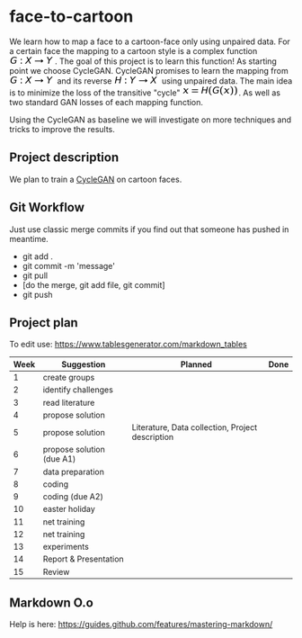 # face-to-cartoon
We learn how to map a face to a cartoon-face only using unpaired data. For a certain face the mapping to a cartoon style is a complex function ![functionG](doc/images/function-g.png). The goal of this project is to learn this function! As starting point we choose CycleGAN.
CycleGAN promises to learn the mapping from
![functionG](doc/images/function-g.png) and its reverse ![functionH](doc/images/function-h.png)
using unpaired data. The main idea is to minimize the loss of the transitive "cycle" ![eq](doc/images/transitive.png).
As well as two standard GAN losses of each mapping function.

Using the CycleGAN as baseline we will investigate on more techniques and tricks to improve the results.

## Project description
We plan to train a [CycleGAN](https://junyanz.github.io/CycleGAN/) on cartoon faces.

## Git Workflow
Just use classic merge commits if you find out that someone has pushed in meantime.

- git add .
- git commit -m 'message'
- git pull
- [do the merge, git add file, git commit]
- git push

## Project plan
To edit use: https://www.tablesgenerator.com/markdown_tables

| Week 	| Suggestion                	| Planned                                          	| Done 	|
|------	|---------------------------	|--------------------------------------------------	|------	|
| 1    	| create groups             	|                                                  	|      	|
| 2    	| identify challenges       	|                                                  	|      	|
| 3    	| read literature           	|                                                  	|      	|
| 4    	| propose solution          	|                                                  	|      	|
| 5    	| propose solution          	| Literature, Data collection, Project description 	|      	|
| 6    	| propose solution (due A1) 	|                                                  	|      	|
| 7    	| data preparation          	|                                                  	|      	|
| 8    	| coding                    	|                                                  	|      	|
| 9    	| coding (due A2)           	|                                                  	|      	|
| 10   	| easter holiday            	|                                                  	|      	|
| 11   	| net training              	|                                                  	|      	|
| 12   	| net training              	|                                                  	|      	|
| 13   	| experiments               	|                                                  	|      	|
| 14   	| Report & Presentation     	|                                                  	|      	|
| 15   	| Review                    	|                                                  	|      	|

## Markdown O.o
Help is here: https://guides.github.com/features/mastering-markdown/


